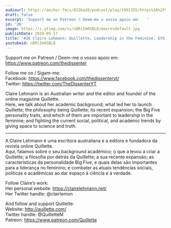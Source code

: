 ```yaml
---
audiourl: https://anchor.fm/s/822ba20/podcast/play/1991355/https%3A%2F%2Fd3ctxlq1ktw2nl.cloudfront.net%2Fproduction%2F2018-11-27%2F7600209-44100-2-680097a4a73ef.mp3
draft: false
excerpt: 'Support me on Patreon / Deem-me o vosso apoio em:   '
id: '26'
image: https://i.ytimg.com/vi/nDRiIm0SBL8/maxresdefault.jpg
publishDate: 2018-05-17
title: '#26 Claire Lehmann: Quillette, Leadership in the Feminine, Ethical Journalism'
youtubeid: nDRiIm0SBL8
---
```

<div class="timelinks">

Support me on Patreon / Deem-me o vosso apoio em:   
https://www.patreon.com/thedissenter

Follow me on / Sigam-me:  
Facebook: https://www.facebook.com/thedissenteryt/  
Twitter: https://twitter.com/TheDissenterYT

Claire Lehmann is an Australian writer and the editor and founder of the online magazine Quillette.  
Here, we talk about her academic background; what led her to launch Quillette; the philosophy being Quillette; its recent expansion; the Big Five personality traits, and which of them are important to leadership in the feminine; and fighting the current social, political, and academic trends by giving space to science and truth. 

---

A Claire Lehmann é uma escritora australiana e a editora e fundadora da revista online Quillette.  
Aqui, falamos sobre o seu background académico; o que a levou a criar a Quillette; a filosofia por detrás da Quillette; a sua recente expansão; as características da personalidade Big Five, e quais delas são importantes para a liderança no feminino; e combater as atuais tendências sociais, políticas e académicas ao dar espaço à ciência e à verdade.

Follow Claire’s work:  
Her personal website: https://clairelehmann.net/  
Her Twitter handle: @clairlemon

And follow and support Quillette:  
Website: http://quillette.com/  
Twitter handle: @QuilletteM  
Patreon: https://www.patreon.com/Quillette</div>

